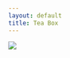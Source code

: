 ```yaml
---
layout: default
title: Tea Box
---
```


<img src="{{ site.baseurl }}\pics\T_ Tea Box\IMG_0313.JPG" class="img-responsive" />
